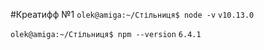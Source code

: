 #Креатифф №1
```olek@amiga:~/Стільниця$ node -v```
`v10.13.0`

```olek@amiga:~/Стільниця$ npm --version```
`6.4.1`
